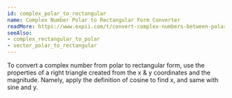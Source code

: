 ```yaml
---
id: complex_polar_to_rectangular
name: Complex Number Polar to Rectangular Form Converter
readMore: https://www.expii.com/t/convert-complex-numbers-between-polar-and-rectangular-form-9209
seeAlso: 
- complex_rectangular_to_polar
- vector_polar_to_rectangular
---
```


To convert a complex number from polar to rectangular form, use the properties of a right triangle created from the x & y coordinates and the magnitude. Namely, apply the definition of cosine to find x, and same with sine and y.